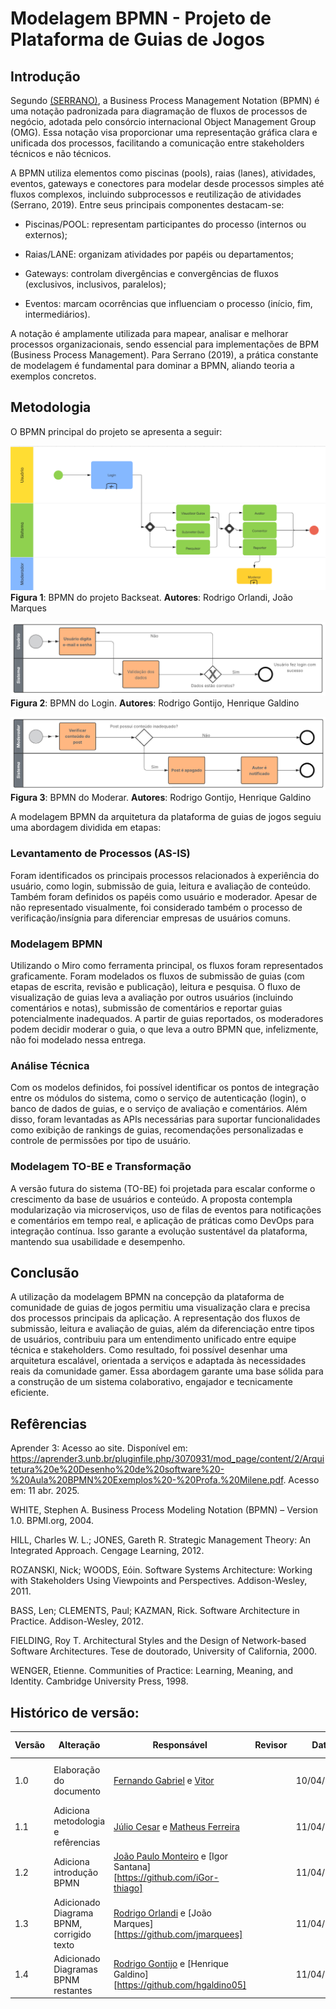 # Modelagem BPMN - Projeto de Plataforma de Guias de Jogos 

## Introdução

Segundo [(SERRANO)](#refêrencias), a Business Process Management Notation (BPMN) é uma notação padronizada para diagramação de fluxos de processos de negócio, adotada pelo consórcio internacional Object Management Group (OMG). Essa notação visa proporcionar uma representação gráfica clara e unificada dos processos, facilitando a comunicação entre stakeholders técnicos e não técnicos.

A BPMN utiliza elementos como piscinas (pools), raias (lanes), atividades, eventos, gateways e conectores para modelar desde processos simples até fluxos complexos, incluindo subprocessos e reutilização de atividades (Serrano, 2019). Entre seus principais componentes destacam-se:

- Piscinas/POOL: representam participantes do processo (internos ou externos);

- Raias/LANE: organizam atividades por papéis ou departamentos;

- Gateways: controlam divergências e convergências de fluxos (exclusivos, inclusivos, paralelos);

- Eventos: marcam ocorrências que influenciam o processo (início, fim, intermediários).

A notação é amplamente utilizada para mapear, analisar e melhorar processos organizacionais, sendo essencial para implementações de BPM (Business Process Management). Para Serrano (2019), a prática constante de modelagem é fundamental para dominar a BPMN, aliando teoria a exemplos concretos.

## Metodologia

O BPMN principal do projeto se apresenta a seguir:

![bpmn](/docs/Imagens/bpnm.png)
**Figura 1**: BPMN do projeto Backseat. **Autores**: Rodrigo Orlandi, João Marques

![](/docs/Imagens/BPMN-Login.png)
**Figura 2**: BPMN do Login. **Autores**: Rodrigo Gontijo, Henrique Galdino

![](/docs/Imagens/BPMN-Moderar.png)
**Figura 3**: BPMN do Moderar. **Autores**: Rodrigo Gontijo, Henrique Galdino

A modelagem BPMN da arquitetura da plataforma de guias de jogos seguiu uma abordagem dividida em etapas:

### Levantamento de Processos (AS-IS)

Foram identificados os principais processos relacionados à experiência do usuário, como login, submissão de guia, leitura e avaliação de conteúdo. Também foram definidos os papéis como usuário e moderador. Apesar de não representado visualmente, foi considerado também o processo de verificação/insígnia para diferenciar empresas de usuários comuns.

### Modelagem BPMN

Utilizando o Miro como ferramenta principal, os fluxos foram representados graficamente. Foram modelados os fluxos de submissão de guias (com etapas de escrita, revisão e publicação), leitura e pesquisa. O fluxo de visualização de guias leva a avaliação por outros usuários (incluindo comentários e notas), submissão de comentários e reportar guias potencialmente inadequados. A partir de guias reportados, os moderadores podem decidir moderar o guia, o que leva a outro BPMN que, infelizmente, não foi modelado nessa entrega.

### Análise Técnica

Com os modelos definidos, foi possível identificar os pontos de integração entre os módulos do sistema, como o serviço de autenticação (login), o banco de dados de guias, e o serviço de avaliação e comentários. Além disso, foram levantadas as APIs necessárias para suportar funcionalidades como exibição de rankings de guias, recomendações personalizadas e controle de permissões por tipo de usuário.

### Modelagem TO-BE e Transformação

A versão futura do sistema (TO-BE) foi projetada para escalar conforme o crescimento da base de usuários e conteúdo. A proposta contempla modularização via microserviços, uso de filas de eventos para notificações e comentários em tempo real, e aplicação de práticas como DevOps para integração contínua. Isso garante a evolução sustentável da plataforma, mantendo sua usabilidade e desempenho.

## Conclusão

A utilização da modelagem BPMN na concepção da plataforma de comunidade de guias de jogos permitiu uma visualização clara e precisa dos processos principais da aplicação. A representação dos fluxos de submissão, leitura e avaliação de guias, além da diferenciação entre tipos de usuários, contribuiu para um entendimento unificado entre equipe técnica e stakeholders. Como resultado, foi possível desenhar uma arquitetura escalável, orientada a serviços e adaptada às necessidades reais da comunidade gamer. Essa abordagem garante uma base sólida para a construção de um sistema colaborativo, engajador e tecnicamente eficiente.

## Refêrencias

Aprender 3: Acesso ao site. Disponível em: <https://aprender3.unb.br/pluginfile.php/3070931/mod_page/content/2/Arquitetura%20e%20Desenho%20de%20software%20-%20Aula%20BPMN%20Exemplos%20-%20Profa.%20Milene.pdf>. Acesso em: 11 abr. 2025.

WHITE, Stephen A.
Business Process Modeling Notation (BPMN) – Version 1.0.
BPMI.org, 2004.

HILL, Charles W. L.; JONES, Gareth R.
Strategic Management Theory: An Integrated Approach.
Cengage Learning, 2012.

ROZANSKI, Nick; WOODS, Eóin.
Software Systems Architecture: Working with Stakeholders Using Viewpoints and Perspectives.
Addison-Wesley, 2011.

BASS, Len; CLEMENTS, Paul; KAZMAN, Rick.
Software Architecture in Practice.
Addison-Wesley, 2012.

FIELDING, Roy T.
Architectural Styles and the Design of Network-based Software Architectures.
Tese de doutorado, University of California, 2000.

WENGER, Etienne.
Communities of Practice: Learning, Meaning, and Identity.
Cambridge University Press, 1998.

## Histórico de versão:

| Versão | Alteração                    | Responsável     | Revisor | Data       | Detalhes da Revisão |
|--------|------------------------------|------------------|---------|------------|----------------------|
| 1.0    | Elaboração do documento      | [Fernando Gabriel](https://github.com/show-dawn) e [Vitor](https://github.com/vcpVitor) |         | 10/04/2025 | Versão inicial conclusão BPMN |
| 1.1    | Adiciona metodologia e refêrencias      | [Júlio Cesar](https://github.com/Julio1099) e [Matheus Ferreira](https://github.com/matferreira1) |         | 11/04/2025 | Versão inicial metodologia BPMN |
| 1.2    | Adiciona introdução BPMN      | [João Paulo Monteiro](https://github.com/joaombc) e [Igor Santana][https://github.com/iGor-thiago] |         | 11/04/2025 | Versão inicial metodologia BPMN |
| 1.3    | Adicionado Diagrama BPNM, corrigido texto | [Rodrigo Orlandi](https://github.com/orlandirodrigo) e [João Marques][https://github.com/jmarquees] |         | 11/04/2025 | Versão inicial metodologia BPMN |
| 1.4    | Adicionado Diagramas BPNM restantes |  [Rodrigo Gontijo](https://github.com/rodrigogontijoo) e [Henrique Galdino][https://github.com/hgaldino05] |         | 11/04/2025 | |